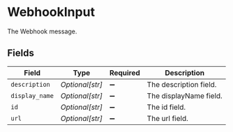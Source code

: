 # WebhookInput

The Webhook message.


## Fields

| Field                  | Type                   | Required               | Description            |
| ---------------------- | ---------------------- | ---------------------- | ---------------------- |
| `description`          | *Optional[str]*        | :heavy_minus_sign:     | The description field. |
| `display_name`         | *Optional[str]*        | :heavy_minus_sign:     | The displayName field. |
| `id`                   | *Optional[str]*        | :heavy_minus_sign:     | The id field.          |
| `url`                  | *Optional[str]*        | :heavy_minus_sign:     | The url field.         |
